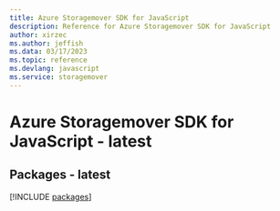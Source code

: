 ```yaml
---
title: Azure Storagemover SDK for JavaScript
description: Reference for Azure Storagemover SDK for JavaScript
author: xirzec
ms.author: jeffish
ms.data: 03/17/2023
ms.topic: reference
ms.devlang: javascript
ms.service: storagemover
---
```

# Azure Storagemover SDK for JavaScript - latest
## Packages - latest
[!INCLUDE [packages](storagemover-index.md)]